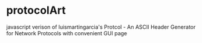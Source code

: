 # protocolArt
 javascript verison of luismartingarcia's Protcol - An ASCII Header Generator for Network Protocols with convenient GUI page
